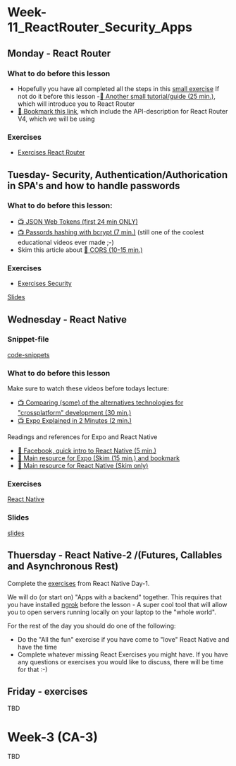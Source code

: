 # Week-11_ReactRouter_Security_Apps

## Monday - React Router

### What to do before this lesson
- Hopefully you have all completed all the steps in this [small exercise](https://docs.google.com/document/d/1V03BdDyEvvoJ1ekpbV1LSX3p2NDFQJiz6OPKIrIuYDs/edit?usp=sharing) If not do it before this lesson
-[:book: Another small tutorial/guide (25 min.)](https://www.sitepoint.com/react-router-v4-complete-guide/), which will introduce you to React Router
- [:book: Bookmark this link](https://reacttraining.com/react-router/web/api/), which include the API-description for React Router V4, which we will be using

### Exercises
- [Exercises React Router](https://docs.google.com/document/d/1HS5x4viPsdFU0DxK-mIDTkaOk5v3NmJSig-JCOTmqQg/edit?usp=sharing) 



## Tuesday- Security, Authentication/Authorication in SPA's and how to handle passwords

### What to do before this lesson:

- [:tv: JSON Web Tokens (first 24 min ONLY)](https://www.youtube.com/watch?v=oXxbB5kv9OA)
- [:tv: Passords hashing with bcrypt (7 min.)](https://www.youtube.com/watch?v=O6cmuiTBZVs) (still one of the coolest educational videos ever made ;-)
- Skim this article about [:book: CORS (10-15 min.)](https://developer.mozilla.org/en-US/docs/Web/HTTP/CORS)


### Exercises
- [Exercises Security](https://docs.google.com/document/d/1hC21WzWjNnQLy0eoLJB-HFRmVYpj-KtprHfmgwlyx50/edit?usp=sharing) 

[Slides](http://sem3slides.mydemos.dk/security/security.html)


##  Wednesday - React Native

### Snippet-file
[code-snippets](https://docs.google.com/document/d/1NYl8v1M05yXElnNwNfcy1zdpvhXU5zx2wS65LZ4WtIk/edit?usp=sharing)

### What to do before this lesson
Make sure to watch these videos before todays lecture:
- [:tv: Comparing (some) of the alternatives technologies for "crossplatform" development (30 min.)](https://www.youtube.com/watch?v=bnYJRYFsrSw)
- [:tv: Expo Explained in 2 Minutes (2 min.)](https://www.youtube.com/watch?v=IQI9aUlouMI)

Readings and references for Expo and React Native
- [:book: Facebook, quick intro to React Native (5 min.)](https://facebook.github.io/react-native/)
- [:book: Main resource for Expo (Skim (15 min.) and bookmark](https://docs.expo.io/versions/latest/index.html)
- [:book: Main resource for React Native (Skim only)](https://facebook.github.io/react-native/docs/getting-started.html)

### Exercises
[React Native](https://docs.google.com/document/d/1InOKIB8hLsjKCtjrqkgtQIDHDorMEvpE_j12MMvU1Vk/edit?usp=sharing)

### Slides
[slides](https://efif.sharepoint.com/sites/cph/Lyngby/_layouts/15/guestaccess.aspx?docid=04450ab78c4af4a52b57374a8a0bbab99&authkey=Abf1DjeZQAopUlja2hem9cs)

## Thuersday - React Native-2 /(Futures, Callables and Asynchronous Rest) 

Complete the [exercises](https://docs.google.com/document/d/1InOKIB8hLsjKCtjrqkgtQIDHDorMEvpE_j12MMvU1Vk/edit#heading=h.ixjgmzszw27t) from React Native Day-1.

We will do (or start on)  "Apps with a backend" together. This requires that you have installed [ngrok](https://ngrok.com/) before the lesson - A super cool tool that will allow you to open servers running locally on your laptop to the "whole world".

For the rest of the day you should do one of the following:
- Do the "All the fun" exercise if you have come to "love" React Native and have the time
- Complete whatever missing React Exercises you might have. If you have any questions or exercises you would like to discuss, there will be time for that :-)

## Friday - exercises
TBD
<!--
[Study Point Exercises](https://docs.google.com/document/d/1YmQ9T4qwbrGDYpPazSgN9lH792UVZZRqccTpP_vY7_o/edit?usp=sharing)
-->

# Week-3  (CA-3)
TBD
<!--
[CA-3](https://docs.google.com/document/d/1GZvVK-dGHjyP30BULhtRz9EFYd9MOzdtChoV6X_mRnQ/edit?usp=sharing)
-->
